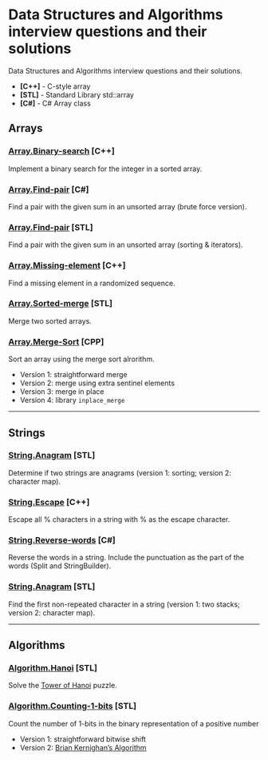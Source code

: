 # Data Structures and Algorithms interview questions and their solutions
Data Structures and Algorithms interview questions and their solutions.

* **[C++]** - C-style array
* **[STL]** - Standard Library std::array
* **[C#]** - C# Array class

## Arrays
### [Array.Binary-search](Array.Binary-search.CPP) [C++]
Implement a binary search for the integer in a sorted array.
### [Array.Find-pair](Array.Find-pair.NET) [C#]
Find a pair with the given sum in an unsorted array (brute force version).
### [Array.Find-pair](Array.Find-pair.STL) [STL]
Find a pair with the given sum in an unsorted array (sorting & iterators).
### [Array.Missing-element](Array.Missing-element.CPP) [C++]
Find a missing element in a randomized sequence.
### [Array.Sorted-merge](Array.Sorted-merge.STL) [STL]
Merge two sorted arrays.
### [Array.Merge-Sort](Array.Merge-sort.CPP) [CPP]
Sort an array using the merge sort alrorithm.
* Version 1: straightforward merge
* Version 2: merge using extra sentinel elements
* Version 3: merge in place
* Version 4: library `inplace_merge`

---

## Strings
### [String.Anagram](String.Anagram.STL) [STL]
Determine if two strings are anagrams (version 1: sorting; version 2: character map).
### [String.Escape](String.Escape.CPP) [C++]
Escape all % characters in a string with % as the escape character.
### [String.Reverse-words](String.Reverse-words.NET) [C#]
Reverse the words in a string. Include the punctuation as the part of the words (Split and StringBuilder).
### [String.Anagram](String.Non-repeated-character.STL) [STL]
Find the first non-repeated character in a string (version 1: two stacks; version 2: character map).

---

## Algorithms
### [Algorithm.Hanoi](Algorithm.Hanoi.STL) [STL]
Solve the [Tower of Hanoi](https://en.wikipedia.org/wiki/Tower_of_Hanoi) puzzle.

### [Algorithm.Counting-1-bits](Algorithm.Counting-1-bits.STL) [STL]
Count the number of 1-bits in the binary representation of a positive number 
* Version 1: straightforward bitwise shift
* Version 2: [Brian Kernighan’s Algorithm](https://graphics.stanford.edu/~seander/bithacks.html#CountBitsSetKernighan)
